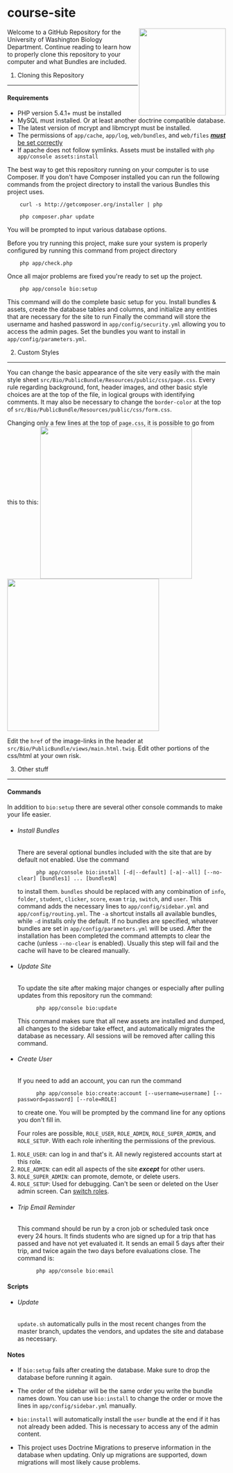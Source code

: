 course-site
===========
<img align="right" width="200px" src="https://raw.github.com/dmhurley/course-site/master/src/Bio/PublicBundle/Resources/public/images/mainpage.png">
Welcome to a GitHub Repository for the University of Washington Biology Department. Continue reading to learn how to properly clone this repository to your computer and what Bundles are included.

1) Cloning this Repository
------------------------------

#### Requirements
* PHP version 5.4.1+ must be installed
* MySQL must installed. Or at least another doctrine compatible database.
* The latest version of mcrypt and libmcrypt must be installed.
* The permissions of `app/cache`, `app/log`, `web/bundles`, and `web/files` [***must*** be set correctly](http://symfony.com/doc/current/book/installation.html#configuration-and-setup)
* If apache does not follow symlinks. Assets must be installed with `php app/console assets:install`

The best way to get this repository running on your computer is to use Composer. If you don't have Composer installed you can run the following commands from the project directory to install the various Bundles this project uses.

		curl -s http://getcomposer.org/installer | php

		php composer.phar update
		

You will be prompted to input various database options.



Before you try running this project, make sure your system is properly configured by running this command from project directory

		php app/check.php
		
Once all major problems are fixed you're ready to set up the project.

		php app/console bio:setup

This command will do the complete basic setup for you. Install bundles & assets, create the database tables and columns, and initialize any entities that are necessary for the site to run Finally the command will store the username and hashed password in `app/config/security.yml` allowing you to access the admin pages. Set the bundles you want to install in `app/config/parameters.yml`.

2) Custom Styles
------------------------

You can change the basic appearance of the site very easily with the main style sheet `src/Bio/PublicBundle/Resources/public/css/page.css`. Every rule regarding background, font, header images, and other basic style choices are at the top of the file, in logical groups with identifying comments. It may also be necessary to change the `border-color` at the top of `src/Bio/PublicBundle/Resources/public/css/form.css`.

Changing only a few lines at the top of `page.css`, it is possible to go from this to this:
<img src="http://i.imgur.com/03vb6m3.png" width=350 align="center"> <img src="http://i.imgur.com/giOhGa3.png" width=350 align="center">

Edit the `href` of the image-links in the header at `src/Bio/PublicBundle/views/main.html.twig`. Edit other portions of the css/html at your own risk.

3) Other stuff
-------------------------

#### Commands
In addition to `bio:setup` there are several other console commands to make your life easier.

* ###### Install Bundles

	There are several optional bundles included with the site that are by default not enabled. Use the command 

			php app/console bio:install [-d|--default] [-a|--all] [--no-clear] [bundles1] ... [bundlesN]
		
	to install them. `bundles` should be replaced with any combination of `info`, `folder`, `student`, `clicker`, 	`score`, `exam` `trip`, `switch`, and `user`. This command adds the necessary lines to `app/config/sidebar.yml` and 	`app/config/routing.yml`. The `-a` shortcut installs all available bundles, while `-d` installs only the default. If no bundles are specified, whatever bundles are set in `app/config/parameters.yml` will be used. After the installation has been completed the command attempts to clear the cache (unless `--no-clear` is enabled). Usually this step will fail and the cache will have to be cleared manually.

* ###### Update Site
	To update the site after making major changes or especially after pulling updates from this repository run the command:
		
			php app/console bio:update
	
	This command makes sure that all new assets are installed and dumped, all changes to the sidebar take effect, and automatically migrates the database as necessary. All sessions will be removed after calling this command.

* ###### Create User
	If you need to add an account, you can run the command
	
			php app/console bio:create:account [--username=username] [--password=password] [--role=ROLE]
			
	to create one. You will be prompted by the command line for any options you don't fill in.
	
	Four roles are possible, `ROLE_USER`, `ROLE_ADMIN`, `ROLE_SUPER_ADMIN`, and `ROLE_SETUP`. With each role inheriting the permissions of the previous.
 
 1. `ROLE_USER`: can log in and that's it. All newly registered accounts start at this role.
 2. `ROLE_ADMIN`: can edit all aspects of the site ***except*** for other users.
 3. `ROLE_SUPER_ADMIN`: can promote, demote, or delete users.
 4. `ROLE_SETUP`: Used for debugging. Can't be seen or deleted on the User admin screen. Can [switch roles](http://symfony.com/doc/current/book/security.html#impersonating-a-user).


* ###### Trip Email Reminder

	This command should be run by a cron job or scheduled task once every 24 hours. It finds students who are signed up for a trip that has passed and have not yet evaluated it. It sends an email 5 days after their trip, and twice again the two days before evaluations close. The command is:
	
			php app/console bio:email

#### Scripts

* ###### Update

	`update.sh` automatically pulls in the most recent changes from the master branch, updates the vendors, and updates the site and database as necessary.

#### Notes

* If `bio:setup` fails after creating the database. Make sure to drop the database before running it again.

* The order of the sidebar will be the same order you write the bundle names down. You can use `bio:install` to change the order or move the lines in `app/config/sidebar.yml` manually.

* `bio:install` will automatically install the `user` bundle at the end if it has not already been added. This is necessary to access any of the admin content.

* This project uses Doctrine Migrations to preserve information in the database when updating. Only up migrations are supported, down migrations will most likely cause problems.
